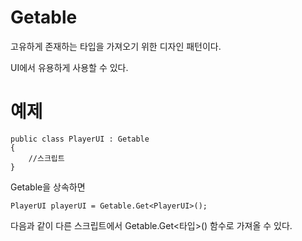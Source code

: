 # Getable

고유하게 존재하는 타입을 가져오기 위한 디자인 패턴이다.

UI에서 유용하게 사용할 수 있다.

# 예제


```
public class PlayerUI : Getable
{
    //스크립트
}
```

Getable을 상속하면

```
PlayerUI playerUI = Getable.Get<PlayerUI>();
```

다음과 같이 다른 스크립트에서 Getable.Get<타입>() 함수로 가져올 수 있다.
